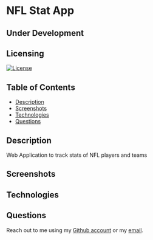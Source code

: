 # NFL Stat App

## Under Development

## Licensing
[![License](https://img.shields.io/github/license/ericcrain77/book-search-engine?color=blueviolet)](https://choosealicense.com/licenses/unlicense/#)

## Table of Contents
* [Description](#description)
* [Screenshots](#screenshots)
* [Technologies](#technologies)
* [Questions](#questions)

## Description
Web Application to track stats of NFL players and teams 

## Screenshots


## Technologies


## Questions
Reach out to me using my [Github account](https://github.com/Ericcrain77) or my [email](ericcrain77@gmail.com).